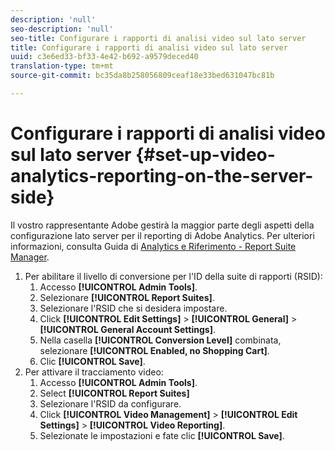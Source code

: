 ```yaml
---
description: 'null'
seo-description: 'null'
seo-title: Configurare i rapporti di analisi video sul lato server
title: Configurare i rapporti di analisi video sul lato server
uuid: c3e6ed33-bf33-4e42-b692-a9579deced40
translation-type: tm+mt
source-git-commit: bc35da8b258056809ceaf18e33bed631047bc81b

---
```



# Configurare i rapporti di analisi video sul lato server {#set-up-video-analytics-reporting-on-the-server-side}

Il vostro rappresentante Adobe gestirà la maggior parte degli aspetti della configurazione lato server per il reporting di Adobe Analytics. Per ulteriori informazioni, consulta Guida di [Analytics e Riferimento - Report Suite Manager](https://microsite.omniture.com/t2/help/en_US/reference/#Report_Suite_Manager).
1. Per abilitare il livello di conversione per l&#39;ID della suite di rapporti (RSID):
   1. Accesso **[!UICONTROL Admin Tools]**.
   1. Selezionare **[!UICONTROL Report Suites]**.
   1. Selezionare l&#39;RSID che si desidera impostare.
   1. Click **[!UICONTROL Edit Settings]** > **[!UICONTROL General]** > **[!UICONTROL General Account Settings]**.
   1. Nella casella **[!UICONTROL Conversion Level]** combinata, selezionare **[!UICONTROL Enabled, no Shopping Cart]**.
   1. Clic **[!UICONTROL Save]**.
1. Per attivare il tracciamento video:
   1. Accesso **[!UICONTROL Admin Tools]**.
   1. Select **[!UICONTROL Report Suites]**
   1. Selezionare l&#39;RSID da configurare.
   1. Click **[!UICONTROL Video Management]** > **[!UICONTROL Edit Settings]** > **[!UICONTROL Video Reporting]**.
   1. Selezionate le impostazioni e fate clic **[!UICONTROL Save]**.